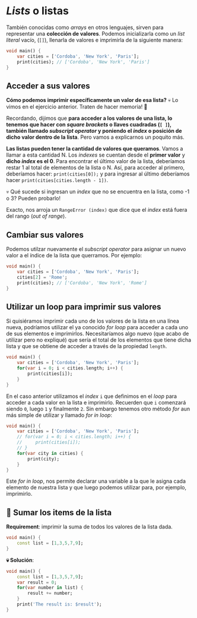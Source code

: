# _Lists_ o listas

También conocidas como _arrays_ en otros lenguajes, sirven para representar una __colección de valores__. Podemos inicializarla como un _list literal_ vacío, (`[]`), llenarla de valores e imprimirla de la siguiente manera:

```dart
void main() {
    var cities = ['Cordoba', 'New York', 'Paris'];
    print(cities); // ['Cordoba', 'New York', 'Paris']
}
```

## Acceder a sus valores

__Cómo podemos imprimir específicamente un valor de esa lista?__ 💀 Lo vimos en el ejercicio anterior. Traten de hacer memoria! 🤣

Recordando, dijimos que __para acceder a los valores de una lista, lo tenemos que hacer con _square brackets_ o llaves cuadradas (`[ ]`), también llamado _subscript operator_ y poniendo el _index_ o posición de dicho valor dentro de la lista__. Pero vamos a explicarnos un poquito más.

__Las listas pueden tener la cantidad de valores que queramos__. Vamos a llamar a esta cantidad N. Los _indexes_ se cuentan desde el __primer valor__ y __dicho _index_ es el 0__. Para encontrar el último valor de la lista, deberíamos restar 1 al total de elementos de la lista o N. Así, para acceder al primero, deberíamos hacer: `print(cities[0]);` y para ingresar al último deberíamos hacer `print(cities[cities.length - 1])`.

💀 Qué sucede si ingresan un _index_ que no se encuentra en la lista, como -1 o 3? Pueden probarlo!

Exacto, nos arroja un `RangeError (index)` que  dice que el _index_ está fuera del rango (_out of range_).

## Cambiar sus valores

Podemos utilzar nuevamente el _subscript operator_ para asignar un nuevo valor a el índice de la lista que querramos. Por ejemplo:

```dart
void main() {
    var cities = ['Cordoba', 'New York', 'Paris'];
    cities[2] = 'Rome';
    print(cities); // ['Cordoba', 'New York', 'Rome']
}
```

## Utilizar un loop para imprimir sus valores

Si quisiéramos imprimir cada uno de los valores de la lista en una línea nueva, podríamos utilizar el ya conocido _for loop_ para acceder a cada uno de sus elementos e imprimirlos. Necesitaríamos algo nuevo (que acabo de utilizar pero no expliqué) que sería el total de los elementos que tiene dicha lista y que se obtiene de acceder a través de la propiedad `length`.

```dart
void main() {
    var cities = ['Cordoba', 'New York', 'Paris'];
    for(var i = 0; i < cities.length; i++) {
        print(cities[i]);
    }
}
```

En el caso anterior utilizamos el _index_ `i` que definimos en el _loop_ para acceder a cada valor en la lista e imprimirlo. Recuerden que `i` comenzará siendo `0`, luego `1` y finalmente `2`. Sin embargo tenemos otro método _for_ aun más simple de utilizar y llamado _for in loop_:

```dart
void main() {
    var cities = ['Cordoba', 'New York', 'Paris'];
    // for(var i = 0; i < cities.length; i++) {
    //     print(cities[i]);
    // }
    for(var city in cities) {
        print(city);
    }
}
```

Este _for in loop_, nos permite declarar una variable a la que le asigna cada elemento de nuestra lista y que luego podemos utilizar para, por ejemplo, imprimirlo.

## 💪 Sumar los items de la lista

__Requirement__: imprimir la suma de todos los valores de la lista dada.

```dart
void main() {
    const list = [1,3,5,7,9];
}
```

__💀 Solución__:

```dart
void main() {
    const list = [1,3,5,7,9];
    var result = 0;
    for(var number in list) {
        result += number;
    }
    print('The result is: $result');
}
```
